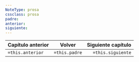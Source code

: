 ```yaml
---
NoteType: prosa
cssclass: prosa
padre: 
anterior: 
siguiente: 
---
```



| Capítulo anterior |    Volver     | Siguiente capítulo |
| ----------------- |:-------------:| ------------------:|
| `=this.anterior`  | `=this.padre` |  `=this.siguiente` | 